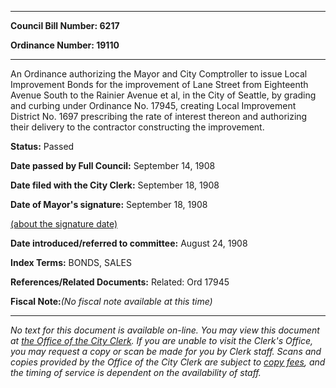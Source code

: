 

********

**Council Bill Number: 6217**
   
**Ordinance Number: 19110**
********

 An Ordinance authorizing the Mayor and City Comptroller to issue Local Improvement Bonds for the improvement of Lane Street from Eighteenth Avenue South to the Rainier Avenue et al, in the City of Seattle, by grading and curbing under Ordinance No. 17945, creating Local Improvement District No. 1697 prescribing the rate of interest thereon and authorizing their delivery to the contractor constructing the improvement.

**Status:** Passed
   
**Date passed by Full Council:** September 14, 1908
   
**Date filed with the City Clerk:** September 18, 1908
   
**Date of Mayor's signature:** September 18, 1908
   
[(about the signature date)](/~public/approvaldate.htm)
   
   
   
**Date introduced/referred to committee:** August 24, 1908
   
   
**Index Terms:** BONDS, SALES

**References/Related Documents:** Related: Ord 17945

**Fiscal Note:**_(No fiscal note available at this time)_
********

_No text for this document is available on-line. You may view this document at [the Office of the City Clerk](http://www.seattle.gov/leg/clerk/contactUs.htm). If you are unable to visit the Clerk's Office, you may request a copy or scan be made for you by Clerk staff. Scans and copies provided by the Office of the City Clerk are subject to [copy fees](http://clerk.seattle.gov/~public/clerkfees.htm), and the timing of service is dependent on the availability of staff._

